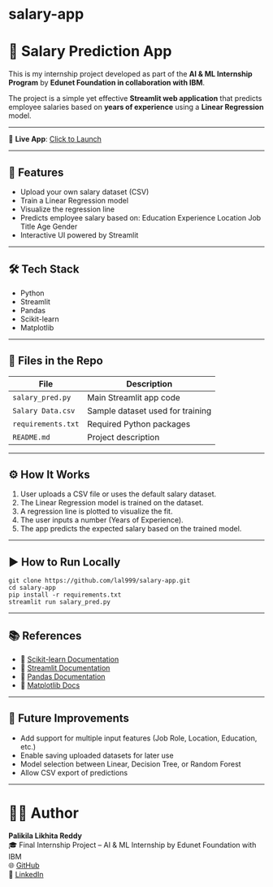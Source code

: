 # salary-app
# 💼 Salary Prediction App


This is my internship project developed as part of the **AI & ML Internship Program** by **Edunet Foundation in collaboration with IBM**.

The project is a simple yet effective **Streamlit web application** that predicts employee salaries based on **years of experience** using a **Linear Regression** model.

---

🔗 **Live App**: [Click to Launch](https://salary-app-jrl7zpwz8h73kcjdt7ed9d.streamlit.app)

---

## 🚀 Features

- Upload your own salary dataset (CSV)
- Train a Linear Regression model
- Visualize the regression line
- Predicts employee salary based on:
  Education
  Experience
  Location
  Job Title
  Age
  Gender
- Interactive UI powered by Streamlit

---
## 🛠️ Tech Stack

- Python  
- Streamlit  
- Pandas  
- Scikit-learn  
- Matplotlib

---

## 📂 Files in the Repo

| File | Description |
|------|-------------|
| `salary_pred.py` | Main Streamlit app code |
| `Salary Data.csv` | Sample dataset used for training |
| `requirements.txt` | Required Python packages |
| `README.md` | Project description |


---

## ⚙️ How It Works

1. User uploads a CSV file or uses the default salary dataset.
2. The Linear Regression model is trained on the dataset.
3. A regression line is plotted to visualize the fit.
4. The user inputs a number (Years of Experience).
5. The app predicts the expected salary based on the trained model.

---


## ▶️ How to Run Locally 

```
git clone https://github.com/lal999/salary-app.git
cd salary-app
pip install -r requirements.txt
streamlit run salary_pred.py
```
---

## 📚 References

- 📘 [Scikit-learn Documentation](https://scikit-learn.org/stable/documentation.html)  
- 📘 [Streamlit Documentation](https://docs.streamlit.io/)  
- 📘 [Pandas Documentation](https://pandas.pydata.org/docs/)  
- 📘 [Matplotlib Docs](https://matplotlib.org/stable/users/index.html)
---

## 🔮 Future Improvements

- Add support for multiple input features (Job Role, Location, Education, etc.)  
- Enable saving uploaded datasets for later use  
- Model selection between Linear, Decision Tree, or Random Forest  
- Allow CSV export of predictions

---

# 👨‍💼 Author

**Palikila Likhita Reddy**  
🎓 Final Internship Project – AI & ML Internship by Edunet Foundation with IBM  
🌐 [GitHub](https://github.com/)  
🔗 [LinkedIn](https://www.linkedin.com/in/palikila-likhita-reddy-51331a29a/)


